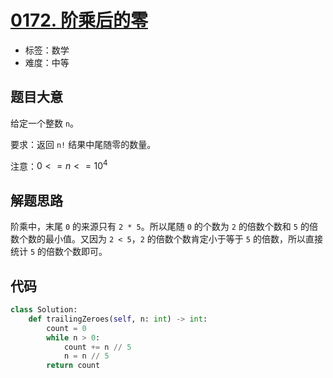 # [0172. 阶乘后的零](https://leetcode.cn/problems/factorial-trailing-zeroes/)

- 标签：数学
- 难度：中等

## 题目大意

给定一个整数 `n`。

要求：返回 `n!` 结果中尾随零的数量。

注意：$0 <= n <= 10^4$

## 解题思路

阶乘中，末尾 `0` 的来源只有 `2 * 5`。所以尾随 `0` 的个数为 `2` 的倍数个数和 `5` 的倍数个数的最小值。又因为 `2 < 5`，`2` 的倍数个数肯定小于等于 `5` 的倍数，所以直接统计 `5` 的倍数个数即可。

## 代码

```python
class Solution:
    def trailingZeroes(self, n: int) -> int:
        count = 0
        while n > 0:
            count += n // 5
            n = n // 5
        return count
```

